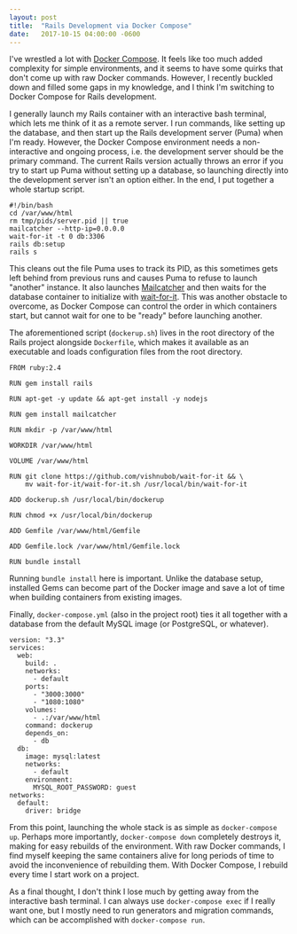 ```yaml
---
layout: post
title:  "Rails Development via Docker Compose"
date:   2017-10-15 04:00:00 -0600
---
```


I've wrestled a lot with [Docker Compose](https://docs.docker.com/compose). It feels like too much added complexity for simple environments, and it seems to have some quirks that don't come up with raw Docker commands. However, I recently buckled down and filled some gaps in my knowledge, and I think I'm switching to Docker Compose for Rails development.

I generally launch my Rails container with an interactive bash terminal, which lets me think of it as a remote server. I run commands, like setting up the database, and then start up the Rails development server (Puma) when I'm ready. However, the Docker Compose environment needs a non-interactive and ongoing process, i.e. the development server should be the primary command. The current Rails version actually throws an error if you try to start up Puma without setting up a database, so launching directly into the development server isn't an option either. In the end, I put together a whole startup script.
```
#!/bin/bash
cd /var/www/html
rm tmp/pids/server.pid || true
mailcatcher --http-ip=0.0.0.0
wait-for-it -t 0 db:3306
rails db:setup
rails s
```
This cleans out the file Puma uses to track its PID, as this sometimes gets left behind from previous runs and causes Puma to refuse to launch "another" instance. It also launches [Mailcatcher](https://mailcatcher.me) and then waits for the database container to initialize with [wait-for-it](https://github.com/vishnubob/wait-for-it). This was another obstacle to overcome, as Docker Compose can control the order in which containers start, but cannot wait for one to be "ready" before launching another.

The aforementioned script (`dockerup.sh`) lives in the root directory of the Rails project alongside `Dockerfile`, which makes it available as an executable and loads configuration files from the root directory.
```
FROM ruby:2.4

RUN gem install rails

RUN apt-get -y update && apt-get install -y nodejs

RUN gem install mailcatcher

RUN mkdir -p /var/www/html

WORKDIR /var/www/html

VOLUME /var/www/html

RUN git clone https://github.com/vishnubob/wait-for-it && \
    mv wait-for-it/wait-for-it.sh /usr/local/bin/wait-for-it

ADD dockerup.sh /usr/local/bin/dockerup

RUN chmod +x /usr/local/bin/dockerup

ADD Gemfile /var/www/html/Gemfile

ADD Gemfile.lock /var/www/html/Gemfile.lock

RUN bundle install
```
Running `bundle install` here is important. Unlike the database setup, installed Gems can become part of the Docker image and save a lot of time when building containers from existing images.

Finally, `docker-compose.yml` (also in the project root) ties it all together with a database from the default MySQL image (or PostgreSQL, or whatever).
```
version: "3.3"
services:
  web:
    build: .
    networks:
      - default
    ports:
      - "3000:3000"
      - "1080:1080"
    volumes:
      - .:/var/www/html
    command: dockerup
    depends_on:
      - db
  db:
    image: mysql:latest
    networks:
      - default
    environment:
      MYSQL_ROOT_PASSWORD: guest
networks:
  default:
    driver: bridge
```
From this point, launching the whole stack is as simple as `docker-compose up`. Perhaps more importantly, `docker-compose down` completely destroys it, making for easy rebuilds of the environment. With raw Docker commands, I find myself keeping the same containers alive for long periods of time to avoid the inconvenience of rebuilding them. With Docker Compose, I rebuild every time I start work on a project.

As a final thought, I don't think I lose much by getting away from the interactive bash terminal. I can always use `docker-compose exec` if I really want one, but I mostly need to run generators and migration commands, which can be accomplished with `docker-compose run`.
